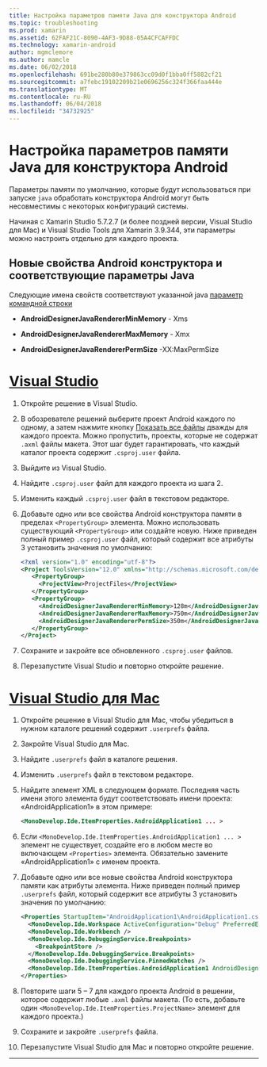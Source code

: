 ```yaml
---
title: Настройка параметров памяти Java для конструктора Android
ms.topic: troubleshooting
ms.prod: xamarin
ms.assetid: 62FAF21C-8090-4AF3-9D88-05A4CFCAFFDC
ms.technology: xamarin-android
author: mgmclemore
ms.author: mamcle
ms.date: 06/02/2018
ms.openlocfilehash: 691be280b80e379863cc09d0f1bba0ff5882cf21
ms.sourcegitcommit: a7febc19102209b21e0696256c324f366faa444e
ms.translationtype: MT
ms.contentlocale: ru-RU
ms.lasthandoff: 06/04/2018
ms.locfileid: "34732925"
---
```

# <a name="adjusting-java-memory-parameters-for-the-android-designer"></a>Настройка параметров памяти Java для конструктора Android

Параметры памяти по умолчанию, которые будут использоваться при запуске `java` обработать конструктора Android могут быть несовместимы с некоторых конфигураций системы.

Начиная с Xamarin Studio 5.7.2.7 (и более поздней версии, Visual Studio для Mac) и Visual Studio Tools для Xamarin 3.9.344, эти параметры можно настроить отдельно для каждого проекта.

## <a name="new-android-designer-properties-and-corresponding-java-options"></a>Новые свойства Android конструктора и соответствующие параметры Java

Следующие имена свойств соответствуют указанной java [параметр командной строки](http://docs.oracle.com/javase/7/docs/technotes/tools/windows/java.html)

- **AndroidDesignerJavaRendererMinMemory** - Xms

- **AndroidDesignerJavaRendererMaxMemory** - Xmx

- **AndroidDesignerJavaRendererPermSize** -XX:MaxPermSize


# <a name="visual-studiotabvswin"></a>[Visual Studio](#tab/vswin)

1.  Откройте решение в Visual Studio.

2.  В обозревателе решений выберите проект Android каждого по одному, а затем нажмите кнопку [Показать все файлы](https://msdn.microsoft.com/en-us/library/4afxey9h.aspx) дважды для каждого проекта. Можно пропустить, проекты, которые не содержат `.axml` файлы макета. Этот шаг будет гарантировать, что каждый каталог проекта содержит `.csproj.user` файла.

3.  Выйдите из Visual Studio.

4.  Найдите `.csproj.user` файл для каждого проекта из шага 2.

5.  Изменить каждый `.csproj.user` файл в текстовом редакторе.

6.  Добавьте одно или все свойства Android конструктора памяти в пределах `<PropertyGroup>` элемента. Можно использовать существующий `<PropertyGroup>` или создайте новую. Ниже приведен полный пример `.csproj.user` файл, который содержит все атрибуты 3 установить значения по умолчанию:

    ```xml
    <?xml version="1.0" encoding="utf-8"?>
    <Project ToolsVersion="12.0" xmlns="http://schemas.microsoft.com/developer/msbuild/2003">
       <PropertyGroup>
         <ProjectView>ProjectFiles</ProjectView>
       </PropertyGroup>
       <PropertyGroup>
         <AndroidDesignerJavaRendererMinMemory>128m</AndroidDesignerJavaRendererMinMemory>
         <AndroidDesignerJavaRendererMaxMemory>750m</AndroidDesignerJavaRendererMaxMemory>
         <AndroidDesignerJavaRendererPermSize>350m</AndroidDesignerJavaRendererPermSize>
       </PropertyGroup>
    </Project>
    ```

7.  Сохраните и закройте все обновленного `.csproj.user` файлов.

8.  Перезапустите Visual Studio и повторно откройте решение.

# <a name="visual-studio-for-mactabvsmac"></a>[Visual Studio для Mac](#tab/vsmac)

1.  Откройте решение в Visual Studio для Mac, чтобы убедиться в нужном каталоге решений содержит `.userprefs` файла.

2.  Закройте Visual Studio для Mac.

3.  Найдите `.userprefs` файл в каталоге решения.

4.  Изменить `.userprefs` файл в текстовом редакторе.

5.  Найдите элемент XML в следующем формате. Последняя часть имени этого элемента будут соответствовать имени проекта: «AndroidApplication1» в этом примере:

    ```xml
    <MonoDevelop.Ide.ItemProperties.AndroidApplication1 ... >
    ```

6.  Если `<MonoDevelop.Ide.ItemProperties.AndroidApplication1 ... >` элемент не существует, создайте его в любом месте во включающем `<Properties>` элемента. Обязательно замените «AndroidApplication1» с именем проекта.

7.  Добавьте одно или все новые свойства Android конструктора памяти как атрибуты элемента. Ниже приведен полный пример `.userprefs` файл, который содержит все атрибуты 3 установить значения по умолчанию:

    ```xml
    <Properties StartupItem="AndroidApplication1\AndroidApplication1.csproj">
      <MonoDevelop.Ide.Workspace ActiveConfiguration="Debug" PreferredExecutionTarget="Android.SelectDevice" />
      <MonoDevelop.Ide.Workbench />
      <MonoDevelop.Ide.DebuggingService.Breakpoints>
        <BreakpointStore />
      </MonoDevelop.Ide.DebuggingService.Breakpoints>
      <MonoDevelop.Ide.DebuggingService.PinnedWatches />
      <MonoDevelop.Ide.ItemProperties.AndroidApplication1 AndroidDesignerJavaRendererMinMemory="128m" AndroidDesignerJavaRendererMaxMemory="750m" AndroidDesignerJavaRendererPermSize="350m" />
    </Properties>
    ```

8.  Повторите шаги 5 – 7 для каждого проекта Android в решении, которое содержит любые `.axml` файлы макета. (То есть, добавьте один `<MonoDevelop.Ide.ItemProperties.ProjectName>` элемент для каждого проекта.)

9.  Сохраните и закройте `.userprefs` файла.

10. Перезапустите Visual Studio для Mac и повторно откройте решение.

-----

